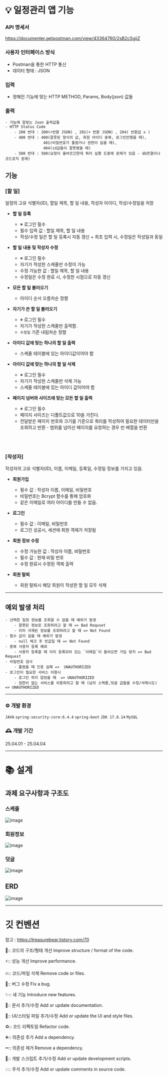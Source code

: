 # 💡 일정관리 앱 기능
  ### API 명세서 
  https://documenter.getpostman.com/view/43364760/2sB2cSgijZ
  
  ### 사용자 인터페이스 방식
   - Postman을 통한 HTTP 통신
   - 데이터 형태 : JSON
     
  ### 입력
   - 정해진 기능에 맞는 HTTP METHOD, Params, Body(json) 값들

  ### 출력
  ```
  - 기능에 알맞는 Json 출력값들
  - HTTP Status Code
      - 200 번대 : 200(+반환 JSON) , 201(+ 반환 JSON) , 204( 반환값 x )
      - 400 번대 : 400(잘못된 형식의 값, 회원 아이디 중복, 로그인안했을 때),
                   401(비밀번호가 틀렸거나 권한이 없을 때),
                   404(id값들이 잘못됐을 때)
      - 500 번대 : 500(요청이 올바르긴한데 쿼리 실행 도중에 문제가 있음 - db연결이나 코드로직 문제)
  ```

  ## 기능

  ### __[할 일]__
  
  일정의 고유 식별자(ID), 할일 제목, 할 일 내용, 작성자 아이디, 작성/수정일을 저장

  - __할 일 등록__
      - ※ 로그인 필수
      - 필수 입력 값 : 할일 제목, 할 일 내용
      - 작성/수정 일은 할 일 등록시 자동 갱신  +  최초 입력 시, 수정일은 작성일과 동일

  - __할 일 내용 및 작성자 수정__
      - ※ 로그인 필수
      - 자기가 작성한 스케줄만 수정이 가능
      - 수정 가능한 값 :  할일 제목, 할 일 내용
      - 수정일은 수정 완료 시, 수정한 시점으로 자동 갱신

  - __모든 할 일 불러오기__
      - 아이디 순서 오름차순 정렬

  - __자기가 쓴 할 일 불러오기__
      - ※ 로그인 필수
      - 자기가 작성한 스케줄만 출력함.
      - `수정일` 기준 내림차순 정렬

  - __아이디 값에 맞는 하나의 할 일 출력__
      - 스케줄 테이블에 있는 아이디값이어야 함

  - __아이디 값에 맞는 하나의 할 일 삭제__
      - ※ 로그인 필수
      - 자기가 작성한 스케줄만 삭제 가능
      - 스케줄 테이블에 있는 아이디 값이어야 함

  - __페이지 넘버와 사이즈에 맞는 모든 할 일 출력__
      - ※ 로그인 필수
      - 페이지 사이즈는 디폴트값으로 10을 가진다.
      - 전달받은 페이지 번호와 크기를 기준으로 쿼리를 작성하여 필요한 데이터만을 조회하고 반환
            - 범위를 넘어선 페이지를 요청하는 경우 빈 배열을 반환

  <br><br>  
  
  ### __[작성자]__
  
  작성자의 고유 식별자(ID), 이름, 이메일, 등록일, 수정일 정보를 가지고 있음.

  - __회원가입__
      - 필수 값 : 작성자 이름, 이메일, 비밀번호
      - 비밀번호는 Bcrypt 함수를 통해 암호화
      - 같은 이메일로 여러 아이디를 만들 수 없음.

  - __로그인__
      - 필수 값 : 이메일, 비밀번호
      - 로그인 성공시, 세션에 회원 객체가 저장됨

  - __회원 정보 수정__
      - 수정 가능한 값 : 작성자 이름, 비밀번호
      - 필수 값 : 현재 비밀 번호
      - 수정 완료시 수정된 객체 출력

  - __회원 탈퇴__
      - 회원 탈퇴시 해당 회원이 작성한 할 일 모두 삭제

---
  ## 예외 발생 처리
  ```
  - 선택한 일정 정보를 조회할 수 없을 때 예외가 발생
      - 잘못된 정보로 조회하려고 할 때 => Bad Requset
      - 이미 삭제된 정보를 조회하려고 할 때 => Not Found
  - 필수 값이 없을 때 예외가 발생
      - null 체크 후 빈값일 때 => Not Found
  - 중복 사용자 등록 예외
      - 사용자 등록할 때 이미 등록되어 있는 `이메일`이 들어오면 가입 방지 => Bad Request 
  - 비밀번호 검사
      - 틀렸을 때 인증 실패 =>  UNAUTHORIZED
  - 로그인이 필요한 서비스 이용시
      - 로그인 하지 않았을 때  => UNAUTHORIZED
      - 권한이 없는 서비스를 이용하려고 할 때 (남의 스케줄,덧글 값들을 수정/삭제시도) => UNAUTHORIZED
  ```
---

### ⚙️ 개발 환경
`JAVA` `spring-security-core:6.4.4` `spring-boot`
`JDK 17.0.14`
`MySQL`

### 🕰️ 개발 기간
25.04.01 - 25.04.04

---

# 📚 설계
## 과제 요구사항과 구조도
### 스케줄
![image](https://github.com/user-attachments/assets/39a3b1e6-b247-4885-92da-730ede89ca98)


### 회원정보
![image](https://github.com/user-attachments/assets/1ae55740-773c-4d9d-88f5-ab1cf54c678f)



### 덧글
![image](https://github.com/user-attachments/assets/67abfb6b-0a2b-46de-be64-f9e147213855)


## ERD
![image](https://github.com/user-attachments/assets/4b8104f1-5a57-4189-8726-21625e05864f)


---
  # 깃 컨벤션 
참고 :   https://treasurebear.tistory.com/70


🎨::
코드의 구조/형태 개선
Improve structure / format of the code.

⚡️::
성능 개선
Improve performance.

🔥::
코드/파일 삭제
Remove code or files.

🐛::
버그 수정
Fix a bug.

✨::
새 기능
Introduce new features.

📝::
문서 추가/수정
Add or update documentation.

💄::
UI/스타일 파일 추가/수정
Add or update the UI and style files.

♻️::
코드 리팩토링
Refactor code.

➕::
의존성 추가
Add a dependency.

➖::
의존성 제거
Remove a dependency.

🔨::
개발 스크립트 추가/수정
Add or update development scripts.

💡::
주석 추가/수정
Add or update comments in source code.
